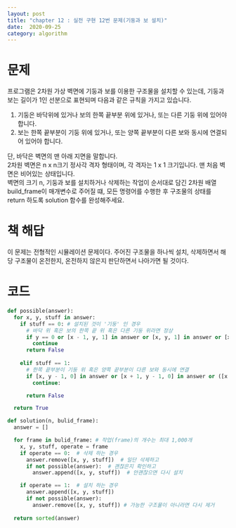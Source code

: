 ```yaml
---
layout: post
title: "chapter 12 : 실전 구현 12번 문제(기둥과 보 설치)"
date:  2020-09-25
category: algorithm
---
```

# 문제 
프로그램은 2차원 가상 벽면에 기둥과 보를 이용한 구조물을 설치할 수 있는데, 기둥과 보는 길이가 1인 선분으로 표현되며 다음과 같은 규칙을 가지고 있습니다.
1. 기둥은 바닥위에 있거나 보의 한쪽 끝부분 위에 있거나, 또는 다른 기둥 위에 있어야 합니다.
2. 보는 한쪽 끝부분이 기둥 위에 있거나, 또는 양쪽 끝부분이 다른 보와 동시에 연결되어 있어야 합니다.

단, 바닥은 벽면의 맨 아래 지면을 말합니다.   
2차원 벽면은 n x n크기 정사각 격자 형태이며, 각 격자는 1 x 1 크기입니다. 맨 처음 벽면은 비어있는 상태입니다.   
벽면의 크기 n, 기둥과 보를 설치하거나 삭제하는 작업이 순서대로 담긴 2차원 배열 build_frame이 매개변수로 주어질 떄, 모든 명령어를 수행한 후 구조물의 상태를 return 하도록 solution 함수를 완성해주세요.   

# 책 해답
이 문제는 전형적인 시뮬레이션 문제이다. 주어진 구조물을 하나씩 설치, 삭제하면서 해당 구조물이 온전한지, 온전하지 않은지 판단하면서 나아가면 될 것이다.   

# 코드
```python
def possible(answer):
  for x, y, stuff in answer:
    if stuff == 0: # 설치된 것이 '기둥' 인 경우
      # 바닥 위 혹은 보의 한쪽 끝 위 혹은 다른 기둥 위라면 정상
      if y == 0 or [x - 1, y, 1] in answer or [x, y, 1] in answer or [x, y - 1, 0] in answer:
        continue
      return False
    
    elif stuff == 1:
      # 한쪽 끝부분이 기둥 위 혹은 양쪽 끝부분이 다른 보와 동시에 연결
      if [x, y - 1, 0] in answer or [x + 1, y - 1, 0] in answer or ([x - 1, y, 1] in answer and [x + 1, y, 1] in answer):
        continue:

      return False

  return True 

def solution(n, bulid_frame):
  answer = []

  for frame in bulid_frame: # 작업(frame)의 개수는 최대 1,000개
    x, y, stuff, operate = frame
    if operate == 0:  # 삭제 하는 경우
      answer.remove([x, y, stuff])  # 일단 삭제하고
      if not possible(answer):  # 괜찮은지 확인하고
        answer.append([x, y, stuff])  # 안괜찮으면 다시 설치

    if operate == 1:  # 설치 하는 경우
      answer.append([x, y, stuff])
      if not possible(answer):
        answer.remove([x, y, stuff]) # 가능한 구조물이 아니라면 다시 제거
  
  return sorted(answer)

```
